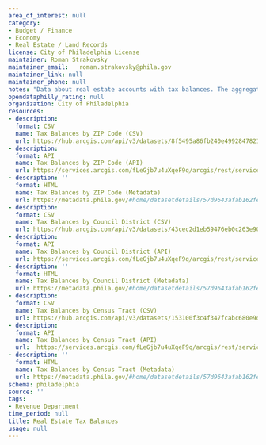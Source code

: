 ```yaml
---
area_of_interest: null
category:
- Budget / Finance
- Economy
- Real Estate / Land Records
license: City of Philadelphia License
maintainer: Roman Strakovsky
maintainer_email: 	roman.strakovsky@phila.gov
maintainer_link: null
maintainer_phone: null
notes: "Data about real estate accounts with tax balances. The aggregated datasets include both accounts with overdue balances  (property owner owes a late balance in the current tax year but it is not yet considered delinquent) and tax delinquencies. Tax delinquencies are accounts with outstanding balances for previous tax years. A past due account becomes delinquent when the real estate tax is still unpaid on January 1 of the following year that the tax was due."
opendataphilly_rating: null
organization: City of Philadelphia
resources:
- description: 
  format: CSV
  name: Tax Balances by ZIP Code (CSV)
  url: https://hub.arcgis.com/api/v3/datasets/8f5495a86fb240e49928478218b78cfe_0/downloads/data?format=csv&spatialRefId=3857&where=1%3D1
- description: 
  format: API
  name: Tax Balances by ZIP Code (API)
  url: https://services.arcgis.com/fLeGjb7u4uXqeF9q/arcgis/rest/services/real_estate_tax_balances_zip_code/FeatureServer/0/query?outFields=*&where=1%3D1
- description: ''
  format: HTML
  name: Tax Balances by ZIP Code (Metadata)
  url: https://metadata.phila.gov/#home/datasetdetails/57d9643afab162fe2708224e/representationdetails/667c447631487300282929f6/
- description: 
  format: CSV
  name: Tax Balances by Council District (CSV)
  url: https://hub.arcgis.com/api/v3/datasets/43cec2d1eb59476eb0c263e90ddfc805_0/downloads/data?format=csv&spatialRefId=3857&where=1%3D1
- description: 
  format: API
  name: Tax Balances by Council District (API)
  url: https://services.arcgis.com/fLeGjb7u4uXqeF9q/arcgis/rest/services/real_estate_tax_balances_council_district/FeatureServer/0/query?outFields=*&where=1%3D1
- description: ''
  format: HTML
  name: Tax Balances by Council District (Metadata)
  url: https://metadata.phila.gov/#home/datasetdetails/57d9643afab162fe2708224e/representationdetails/667c43c3f72e5400289959e5/
- description: 
  format: CSV
  name: Tax Balances by Census Tract (CSV)
  url: https://hub.arcgis.com/api/v3/datasets/153100f3c4f347fcabc680e9d62fbad4_0/downloads/data?format=csv&spatialRefId=3857&where=1%3D1
- description: 
  format: API
  name: Tax Balances by Census Tract (API)
  url: 	https://services.arcgis.com/fLeGjb7u4uXqeF9q/arcgis/rest/services/real_estate_tax_balances_census_tract/FeatureServer/0/query?outFields=*&where=1%3D1
- description: ''
  format: HTML
  name: Tax Balances by Census Tract (Metadata)
  url: https://metadata.phila.gov/#home/datasetdetails/57d9643afab162fe2708224e/representationdetails/667c09ba7bb2a8002891f1e2/
schema: philadelphia
source: ''
tags:
- Revenue Department
time_period: null
title: Real Estate Tax Balances
usage: null
---
```

